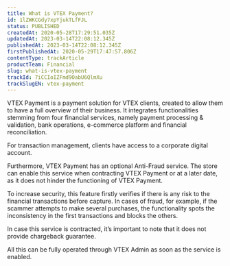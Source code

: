 ```yaml
---
title: What is VTEX Payment?
id: 1lZWKCGdy7xpYjukTLfFJL
status: PUBLISHED
createdAt: 2020-05-28T17:29:51.035Z
updatedAt: 2023-03-14T22:08:12.345Z
publishedAt: 2023-03-14T22:08:12.345Z
firstPublishedAt: 2020-05-29T17:47:57.806Z
contentType: trackArticle
productTeam: Financial
slug: what-is-vtex-payment
trackId: 7iCCIoIZFmd9OabU6QlmXu
trackSlugEN: vtex-payment
---
```


VTEX Payment is a payment solution for VTEX clients, created to allow them to have a full overview of their business. It integrates functionalities stemming from four financial services, namely payment processing & validation, bank operations, e-commerce platform and financial reconciliation.

For transaction management, clients have access to a corporate digital account.

Furthermore, VTEX Payment has an optional Anti-Fraud service. The store can enable this service when contracting VTEX Payment or at a later date, as it does not hinder the functioning of VTEX Payment.

To increase security, this feature firstly verifies if there is any risk to the financial transactions before capture. In cases of fraud, for example, if the scammer attempts to make several purchases, the functionality spots the inconsistency in the first transactions and blocks the others.

In case this service is contracted, it’s important to note that it does not provide chargeback guarantee.

All this can be fully operated through VTEX Admin as soon as the service is enabled. 

